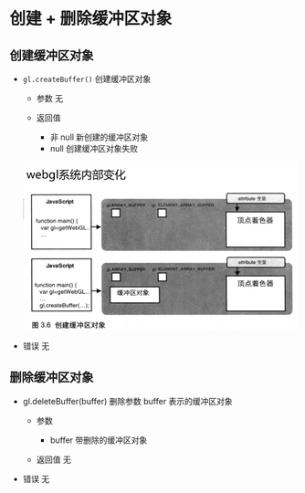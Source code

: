 # 创建 + 删除缓冲区对象

## 创建缓冲区对象

+ `gl.createBuffer()` 创建缓冲区对象

  + 参数 无

  + 返回值

    + 非 null 新创建的缓冲区对象
    + null 创建缓冲区对象失败

  ![alt text](images/创建缓冲区.png)

+ 错误 无

## 删除缓冲区对象

+ gl.deleteBuffer(buffer) 删除参数 buffer 表示的缓冲区对象

  + 参数

    + buffer 带删除的缓冲区对象

  + 返回值 无

+ 错误 无
